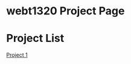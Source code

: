 # webt1320 Project Page

<h1>Project List</h1>

<a href="project1/index.html" target="_blank">Project 1</a>


